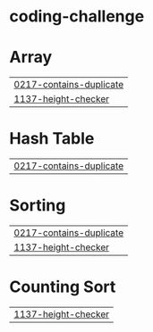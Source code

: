 # coding-challenge


# Array
|  |
| ------- |
| [0217-contains-duplicate](https://github.com/AdiDayat12/coding-challenge/tree/master/0217-contains-duplicate) |
| [1137-height-checker](https://github.com/AdiDayat12/coding-challenge/tree/master/1137-height-checker) |
# Hash Table
|  |
| ------- |
| [0217-contains-duplicate](https://github.com/AdiDayat12/coding-challenge/tree/master/0217-contains-duplicate) |
# Sorting
|  |
| ------- |
| [0217-contains-duplicate](https://github.com/AdiDayat12/coding-challenge/tree/master/0217-contains-duplicate) |
| [1137-height-checker](https://github.com/AdiDayat12/coding-challenge/tree/master/1137-height-checker) |
# Counting Sort
|  |
| ------- |
| [1137-height-checker](https://github.com/AdiDayat12/coding-challenge/tree/master/1137-height-checker) |